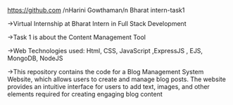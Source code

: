 https://github.com
/nHarini Gowthaman/n
Bharat intern-task1 


->Virtual Internship at Bharat Intern in Full Stack Development

->Task 1 is about the Content Management Tool

->Web Technologies used: Html, CSS, JavaScript ,ExpressJS , EJS, MongoDB, NodeJS

->This repository contains the code for a Blog Management System Website, which allows users to create and manage blog posts. The website provides an intuitive interface for users to add text, images, and other elements required for creating engaging blog content
